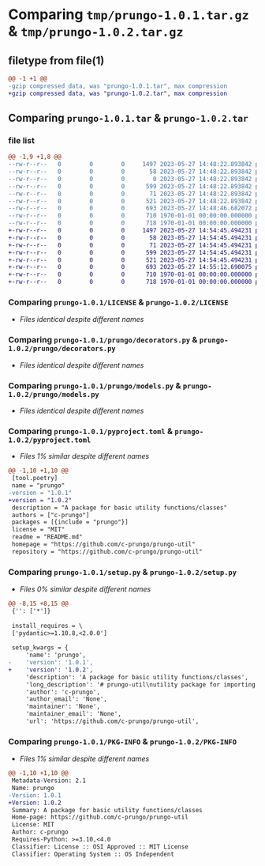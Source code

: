 # Comparing `tmp/prungo-1.0.1.tar.gz` & `tmp/prungo-1.0.2.tar.gz`

## filetype from file(1)

```diff
@@ -1 +1 @@
-gzip compressed data, was "prungo-1.0.1.tar", max compression
+gzip compressed data, was "prungo-1.0.2.tar", max compression
```

## Comparing `prungo-1.0.1.tar` & `prungo-1.0.2.tar`

### file list

```diff
@@ -1,9 +1,8 @@
--rw-r--r--   0        0        0     1497 2023-05-27 14:48:22.893842 prungo-1.0.1/LICENSE
--rw-r--r--   0        0        0       58 2023-05-27 14:48:22.893842 prungo-1.0.1/README.md
--rw-r--r--   0        0        0        0 2023-05-27 14:48:22.893842 prungo-1.0.1/prungo/__init__.py
--rw-r--r--   0        0        0      599 2023-05-27 14:48:22.893842 prungo-1.0.1/prungo/decorators.py
--rw-r--r--   0        0        0       71 2023-05-27 14:48:22.893842 prungo-1.0.1/prungo/main.py
--rw-r--r--   0        0        0      521 2023-05-27 14:48:22.893842 prungo-1.0.1/prungo/models.py
--rw-r--r--   0        0        0      693 2023-05-27 14:48:46.682072 prungo-1.0.1/pyproject.toml
--rw-r--r--   0        0        0      710 1970-01-01 00:00:00.000000 prungo-1.0.1/setup.py
--rw-r--r--   0        0        0      718 1970-01-01 00:00:00.000000 prungo-1.0.1/PKG-INFO
+-rw-r--r--   0        0        0     1497 2023-05-27 14:54:45.494231 prungo-1.0.2/LICENSE
+-rw-r--r--   0        0        0       58 2023-05-27 14:54:45.494231 prungo-1.0.2/README.md
+-rw-r--r--   0        0        0       71 2023-05-27 14:54:45.494231 prungo-1.0.2/prungo/__init__.py
+-rw-r--r--   0        0        0      599 2023-05-27 14:54:45.494231 prungo-1.0.2/prungo/decorators.py
+-rw-r--r--   0        0        0      521 2023-05-27 14:54:45.494231 prungo-1.0.2/prungo/models.py
+-rw-r--r--   0        0        0      693 2023-05-27 14:55:12.690075 prungo-1.0.2/pyproject.toml
+-rw-r--r--   0        0        0      710 1970-01-01 00:00:00.000000 prungo-1.0.2/setup.py
+-rw-r--r--   0        0        0      718 1970-01-01 00:00:00.000000 prungo-1.0.2/PKG-INFO
```

### Comparing `prungo-1.0.1/LICENSE` & `prungo-1.0.2/LICENSE`

 * *Files identical despite different names*

### Comparing `prungo-1.0.1/prungo/decorators.py` & `prungo-1.0.2/prungo/decorators.py`

 * *Files identical despite different names*

### Comparing `prungo-1.0.1/prungo/models.py` & `prungo-1.0.2/prungo/models.py`

 * *Files identical despite different names*

### Comparing `prungo-1.0.1/pyproject.toml` & `prungo-1.0.2/pyproject.toml`

 * *Files 1% similar despite different names*

```diff
@@ -1,10 +1,10 @@
 [tool.poetry]
 name = "prungo"
-version = "1.0.1"
+version = "1.0.2"
 description = "A package for basic utility functions/classes"
 authors = ["c-prungo"]
 packages = [{include = "prungo"}]
 license = "MIT"
 readme = "README.md"
 homepage = "https://github.com/c-prungo/prungo-util"
 repository = "https://github.com/c-prungo/prungo-util"
```

### Comparing `prungo-1.0.1/setup.py` & `prungo-1.0.2/setup.py`

 * *Files 0% similar despite different names*

```diff
@@ -8,15 +8,15 @@
 {'': ['*']}
 
 install_requires = \
 ['pydantic>=1.10.8,<2.0.0']
 
 setup_kwargs = {
     'name': 'prungo',
-    'version': '1.0.1',
+    'version': '1.0.2',
     'description': 'A package for basic utility functions/classes',
     'long_description': '# prungo-util\nutility package for importing into projects\n',
     'author': 'c-prungo',
     'author_email': 'None',
     'maintainer': 'None',
     'maintainer_email': 'None',
     'url': 'https://github.com/c-prungo/prungo-util',
```

### Comparing `prungo-1.0.1/PKG-INFO` & `prungo-1.0.2/PKG-INFO`

 * *Files 1% similar despite different names*

```diff
@@ -1,10 +1,10 @@
 Metadata-Version: 2.1
 Name: prungo
-Version: 1.0.1
+Version: 1.0.2
 Summary: A package for basic utility functions/classes
 Home-page: https://github.com/c-prungo/prungo-util
 License: MIT
 Author: c-prungo
 Requires-Python: >=3.10,<4.0
 Classifier: License :: OSI Approved :: MIT License
 Classifier: Operating System :: OS Independent
```

